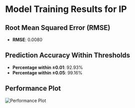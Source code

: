 # Model Training Results for IP

## Root Mean Squared Error (RMSE)
- **RMSE**: 0.0080

## Prediction Accuracy Within Thresholds
- **Percentage within ±0.01**: 92.93%
- **Percentage within ±0.05**: 99.16%

## Performance Plot
![Performance Plot](../imgs/IP.png)
